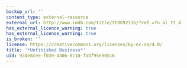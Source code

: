 ```yaml
---
backup_url: ''
content_type: external-resource
external_url: http://www.imdb.com/title/tt0092136/?ref_=fn_al_tt_4
has_external_licence_warning: true
has_external_license_warning: true
is_broken: ''
license: https://creativecommons.org/licenses/by-nc-sa/4.0/
title: '*Unfinished Business*'
uid: 934e8cee-f039-4306-8c10-fabf95e90516
---
```


